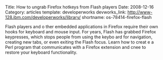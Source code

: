 Title: How to ungrab Firefox hotkeys from Flash players
Date: 2008-12-16
Category: articles
template: developerworks
devworks_link: http://www-128.ibm.com/developerworks/library/
shortname: os-78414-firefox-flash

Flash players and o ther embedded applications in Firefox require their
own hooks for keyboard and mouse input. For years, Flash has grabbed
Firefox keypresses, which stops people from using the keybo ard for
navigation, creating new tabs, or even exiting the Flash focus. Learn
how to creat e a Perl program that communicates with a Firefox extension
and cnee to restore your keyboard functionality. 
